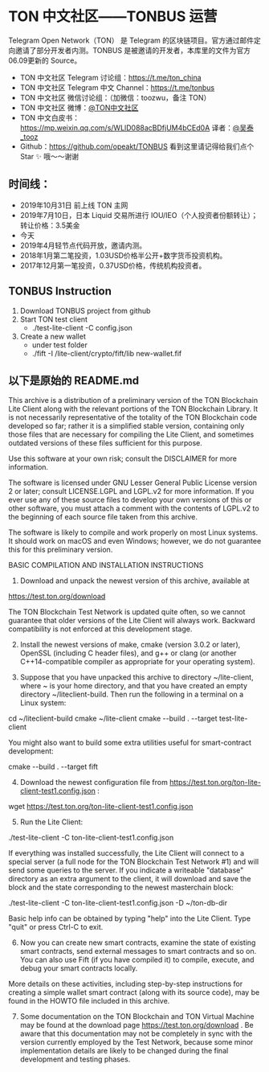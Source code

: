 # TON 中文社区——TONBUS 运营

Telegram Open Network（TON） 是 Telegram 的区块链项目。官方通过邮件定向邀请了部分开发者内测。TONBUS 是被邀请的开发者，本库里的文件为官方06.09更新的 Source。

- TON 中文社区 Telegram 讨论组：https://t.me/ton_china     
- TON 中文社区 Telegram 中文 Channel：https://t.me/tonbus
- TON 中文社区 微信讨论组：（加微信：toozwu，备注 TON）
- TON 中文社区 微博：[@TON中文社区](https://weibo.com/sharing2)
- TON 中文白皮书：https://mp.weixin.qq.com/s/WLlD088acBDfjUM4bCEd0A 译者：[@吴泰_tooz](https://weibo.com/opeakt)
- Github：https://github.com/opeakt/TONBUS
看到这里请记得给我们点个 Star ✨ 哦～～谢谢

## 时间线：

- 2019年10月31日 前上线 TON 主网
- 2019年7月10日，日本 Liquid 交易所进行 IOU/IEO（个人投资者份额转让）；转让价格：3.5美金
- 今天
- 2019年4月轻节点代码开放，邀请内测。
- 2018年1月第二笔投资，1.03USD价格半公开+数字货币投资机构。
- 2017年12月第一笔投资，0.37USD价格，传统机构投资者。

## TONBUS Instruction

 1. Download TONBUS project from github
 2. Start TON test client
    - ./test-lite-client -C config.json
 3. Create a new wallet
    - under test folder
    - ./fift -I <source dir>/lite-client/crypto/fift/lib new-wallet.fif 













## 以下是原始的 README.md


This archive is a distribution of a preliminary version of the TON Blockchain Lite Client along with the relevant portions of the TON Blockchain Library. It is not necessarily representative of the totality of the TON Blockchain code developed so far; rather it is a simplified stable version, containing only those files that are necessary for compiling the Lite Client, and sometimes outdated versions of these files sufficient for this purpose.

Use this software at your own risk; consult the DISCLAIMER for more information.

The software is licensed under GNU Lesser General Public License version 2 or later; consult LICENSE.LGPL and LGPL.v2 for more information. If you ever use any of these source files to develop your own versions of this or other software, you must attach a comment with the contents of LGPL.v2 to the beginning of each source file taken from this archive.

The software is likely to compile and work properly on most Linux systems. It should work on macOS and even Windows; however, we do not guarantee this for this preliminary version.

BASIC COMPILATION AND INSTALLATION INSTRUCTIONS

1) Download and unpack the newest version of this archive, available at

https://test.ton.org/download

The TON Blockchain Test Network is updated quite often, so we cannot guarantee that older versions of the Lite Client will always work. Backward compatibility is not enforced at this development stage.

2) Install the newest versions of make, cmake (version 3.0.2 or later), OpenSSL (including C header files), and g++ or clang (or another C++14-compatible compiler as appropriate for your operating system).

3) Suppose that you have unpacked this archive to directory ~/lite-client, where ~ is your home directory, and that you have created an empty directory ~/liteclient-build. Then run the following in a terminal on a Linux system:

cd ~/liteclient-build
cmake ~/lite-client
cmake --build . --target test-lite-client

You might also want to build some extra utilities useful for smart-contract development:

cmake --build . --target fift

4) Download the newest configuration file from https://test.ton.org/ton-lite-client-test1.config.json :

wget https://test.ton.org/ton-lite-client-test1.config.json

5) Run the Lite Client:

./test-lite-client -C ton-lite-client-test1.config.json

If everything was installed successfully, the Lite Client will connect to a special server (a full node for the TON Blockchain Test Network #1) and will send some queries to the server.
If you indicate a writeable "database" directory as an extra argument to the client, it will download and save the block and the state corresponding to the newest masterchain block:

./test-lite-client -C ton-lite-client-test1.config.json -D ~/ton-db-dir

Basic help info can be obtained by typing "help" into the Lite Client. Type "quit" or press Ctrl-C to exit.

6) Now you can create new smart contracts, examine the state of existing smart contracts, send external messages to smart contracts and so on. You can also use Fift (if you have compiled it) to compile, execute, and debug your smart contracts locally.

More details on these activities, including step-by-step instructions for creating a simple wallet smart contract (along with its source code), may be found in the HOWTO file included in this archive.

7) Some documentation on the TON Blockchain and TON Virtual Machine may be found at the download page https://test.ton.org/download . Be aware that this documentation may not be completely in sync with the version currently employed by the Test Network, because some minor implementation details are likely to be changed during the final development and testing phases.

```

```
